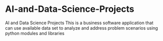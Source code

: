 # AI-and-Data-Science-Projects
AI and Data Science Projects
This is a business software application that can use available data set to analyze and address problem scenarios using python modules and libraries
